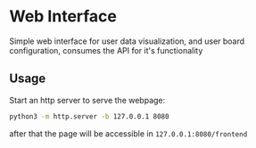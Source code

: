 # Web Interface

Simple web interface for user data visualization, and user board configuration,
consumes the API for it's functionality

## Usage

Start an http server to serve the webpage:

```bash
python3 -m http.server -b 127.0.0.1 8080
```

after that the page will be accessible in `127.0.0.1:8080/frontend`

